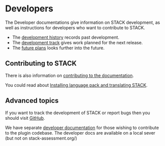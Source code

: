 # Developers

The Developer documentations give information on STACK development, as well as instructions for developers who want to contribute to STACK.

* The [development history](Development_history.md) records past development.
* The [development track](Development_track.md) gives work planned for the next release.
* The [future plans](Future_plans.md) looks further into the future. 

## Contributing to STACK

There is also information on [contributing to the documentation](Documentation.md).

You could read about [Installing language pack and translating STACK](Language_packs.md).

## Advanced topics

If you want to track the development of STACK or report bugs then you should visit [GitHub](https://github.com/maths/moodle-qtype_stack).

We have separate [developer documentation](https://github.com/maths/moodle-qtype_stack/tree/master/doc/dev) for those wishing to contribute to the plugin codebase.  The developer docs are available on a local sever (but not on stack-assessment.org/)


